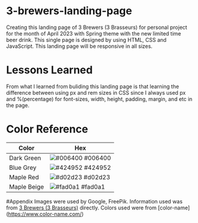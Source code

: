 # 3-brewers-landing-page

Creating this landing page of 3 Brewers (3 Brasseurs) for personal project for the month of April 2023 with Spring theme with the new limited time beer drink. This single page is designed by using HTML, CSS and JavaScript. This landing page will be responsive in all sizes.

# Lessons Learned

From what I learned from buliding this landing page is that learning the difference between using px and rem sizes in CSS since I always used px and %(percentage) for font-sizes, width, height, padding, margin, and etc in the page.

# Color Reference

| Color       | Hex                                                              |
| ----------- | ---------------------------------------------------------------- |
| Dark Green  | ![#006400](https://via.placeholder.com/10/0a192f?text=+) #006400 |
| Blue Grey   | ![#424952](https://via.placeholder.com/10/f8f8f8?text=+) #424952 |
| Maple Red   | ![#d02d23](https://via.placeholder.com/10/00b48a?text=+) #d02d23 |
| Maple Beige | ![#fad0a1](https://via.placeholder.com/10/00b48a?text=+) #fad0a1 |

#Appendix
Images were used by Google, FreePik.
Information used was from [3 Brewers (3 Brasseurs)](https://www.les3brasseurs.ca/en/) directly.
Colors used were from [color-name] (https://www.color-name.com/)
